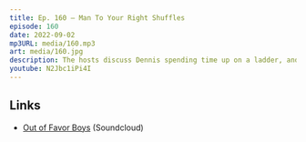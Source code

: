 ```yaml
---
title: Ep. 160 – Man To Your Right Shuffles
episode: 160
date: 2022-09-02
mp3URL: media/160.mp3
art: media/160.jpg
description: The hosts discuss Dennis spending time up on a ladder, and went to some concerts, and Erik went to three concerts in three nights.
youtube: N2Jbc1iPi4I
---
```


## Links

- [Out of Favor Boys](https://soundcloud.com/outoffavorboys) (Soundcloud)
